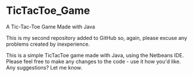 TicTacToe_Game
==============

A Tic-Tac-Toe Game Made with Java

This is my second repository added to GitHub so, again, please excuse any problems created by inexperience. 


This is a simple TicTacToe game made with Java, using the Netbeans IDE. 
Please feel free to make any changes to the code - use it how you'd like. Any suggestions? Let me know. 
